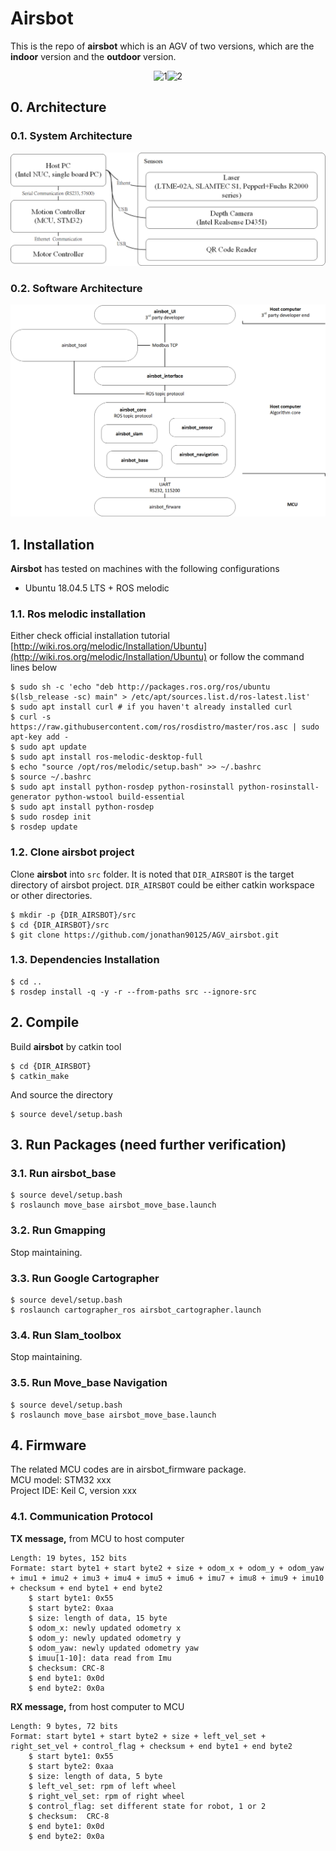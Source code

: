 # Airsbot

This is the repo of **airsbot** which is an AGV of two versions, which are the **indoor** version and the **outdoor** version. 

<div align=center><img src="D:\GitHub\AGV_airsbot\airsbot_doc\1.JPG" alt="1" height="300" /><img src="D:\GitHub\AGV_airsbot\airsbot_doc\2.JPG" alt="2" height="300" /> </div>          

 

## 0. Architecture
### 0.1. System Architecture
![](./airsbot_doc/system_architecture.png)

### 0.2. Software Architecture
![](./airsbot_doc/software_architecture.png)

## 1. Installation

**Airsbot** has tested on machines with the following configurations  
* Ubuntu 18.04.5 LTS + ROS melodic

### 1.1. Ros melodic installation
Either check official installation tutorial [http://wiki.ros.org/melodic/Installation/Ubuntu](http://wiki.ros.org/melodic/Installation/Ubuntu) or follow the command lines below

    $ sudo sh -c 'echo "deb http://packages.ros.org/ros/ubuntu $(lsb_release -sc) main" > /etc/apt/sources.list.d/ros-latest.list'
    $ sudo apt install curl # if you haven't already installed curl
    $ curl -s https://raw.githubusercontent.com/ros/rosdistro/master/ros.asc | sudo apt-key add -
    $ sudo apt update
    $ sudo apt install ros-melodic-desktop-full
    $ echo "source /opt/ros/melodic/setup.bash" >> ~/.bashrc
    $ source ~/.bashrc
    $ sudo apt install python-rosdep python-rosinstall python-rosinstall-generator python-wstool build-essential
    $ sudo apt install python-rosdep
    $ sudo rosdep init
    $ rosdep update

### 1.2. Clone airsbot project

Clone **airsbot** into `src` folder. It is noted that `DIR_AIRSBOT` is the target directory of airsbot project. `DIR_AIRSBOT` could be either catkin workspace or other directories. 

    $ mkdir -p {DIR_AIRSBOT}/src 
    $ cd {DIR_AIRSBOT}/src
    $ git clone https://github.com/jonathan90125/AGV_airsbot.git

### 1.3. Dependencies Installation

    $ cd ..
    $ rosdep install -q -y -r --from-paths src --ignore-src

## 2. Compile 
Build **airsbot** by catkin tool 

    $ cd {DIR_AIRSBOT}
    $ catkin_make

And source the directory 

    $ source devel/setup.bash

## 3. Run Packages (need further verification)  
### 3.1. Run airsbot_base
    $ source devel/setup.bash
    $ roslaunch move_base airsbot_move_base.launch
### 3.2. Run Gmapping  
Stop maintaining.
### 3.3. Run Google Cartographer  
    $ source devel/setup.bash
    $ roslaunch cartographer_ros airsbot_cartographer.launch
### 3.4. Run Slam_toolbox  
Stop maintaining.
### 3.5. Run Move_base Navigation
    $ source devel/setup.bash
    $ roslaunch move_base airsbot_move_base.launch

## 4. Firmware
The related MCU codes are in airsbot_firmware package.  
MCU model: STM32 xxx    
Project IDE: Keil C, version xxx  
### 4.1. Communication Protocol
**TX message,** from MCU to host computer  

    Length: 19 bytes, 152 bits
    Formate: start byte1 + start byte2 + size + odom_x + odom_y + odom_yaw + imu1 + imu2 + imu3 + imu4 + imu5 + imu6 + imu7 + imu8 + imu9 + imu10 + checksum + end byte1 + end byte2
        $ start byte1: 0x55
        $ start byte2: 0xaa
        $ size: length of data, 15 byte
        $ odom_x: newly updated odometry x
        $ odom_y: newly updated odometry y
        $ odom_yaw: newly updated odometry yaw
        $ imuu[1-10]: data read from Imu 
        $ checksum: CRC-8
        $ end byte1: 0x0d
        $ end byte2: 0x0a

**RX message,** from host computer to MCU  

    Length: 9 bytes, 72 bits
    Format: start byte1 + start byte2 + size + left_vel_set + right_set_vel + control_flag + checksum + end byte1 + end byte2
        $ start byte1: 0x55
        $ start byte2: 0xaa
        $ size: length of data, 5 byte
        $ left_vel_set: rpm of left wheel
        $ right_vel_set: rpm of right wheel
        $ control_flag: set different state for robot, 1 or 2
        $ checksum:  CRC-8
        $ end byte1: 0x0d
        $ end byte2: 0x0a





